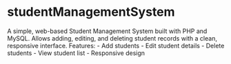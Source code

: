 # studentManagementSystem
 A simple, web-based Student Management System built with PHP and MySQL. Allows adding, editing, and deleting student records with a clean, responsive interface.  Features: - Add students - Edit student details - Delete students - View student list - Responsive design
